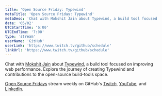 ```yaml
---
title: 'Open Source Friday: Typewind'
metaTitle: 'Open Source Friday: Typewind'
metaDesc: 'Chat with Mokshit Jain about Typewind, a build tool focused on improving web performance.'
date: '05/02'
UTCStartTime: '6:00'
UTCEndTime: '7:00'
type: 'stream'
userName: 'GitHub'
userLink: 'https://www.twitch.tv/github/schedule'
linkUrl: 'https://www.twitch.tv/github/schedule'
---
```


Chat with [Mokshit Jain](https://github.com/Mokshit06) about [Typewind](https://github.com/Mokshit06/typewind), a build tool focused on improving web performance. Explore the journey of creating Typewind and contributions to the open-source build-tools space.

[Open Source Fridays](https://www.youtube.com/playlist?list=PL0lo9MOBetEFmtstItnKlhJJVmMghxc0P) stream weekly on GitHub's [Twitch](https://www.twitch.tv/github), [YouTube](https://www.youtube.com/github), and [LinkedIn](https://www.linkedin.com/company/github).
